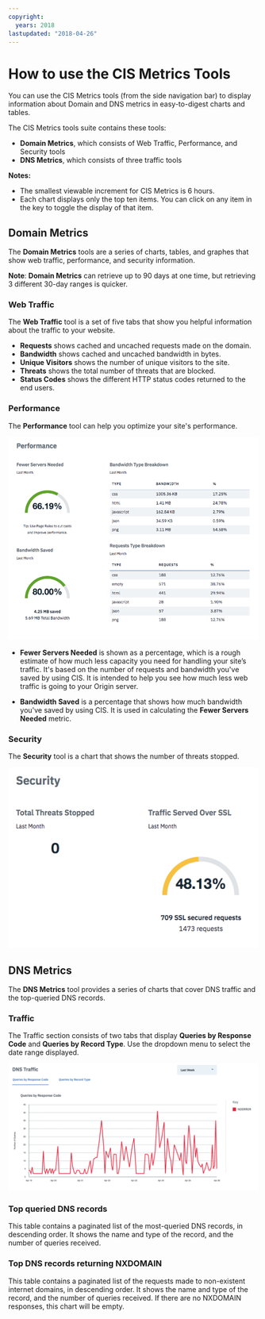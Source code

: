 ```yaml
---
copyright:
  years: 2018
lastupdated: "2018-04-26"
---
```


# How to use the CIS Metrics Tools

You can use the CIS Metrics tools (from the side navigation bar) to display information about Domain and DNS metrics in easy-to-digest charts and tables.

The CIS Metrics tools suite contains these tools:
 * **Domain Metrics**, which consists of Web Traffic, Performance, and Security tools
 * **DNS Metrics**, which consists of three traffic tools
    
**Notes:** 

 * The smallest viewable increment for CIS Metrics is 6 hours.
 * Each chart displays only the top ten items. You can click on any item in the key to toggle the display of that item.

## Domain Metrics
The **Domain Metrics** tools are a series of charts, tables, and graphes that show web traffic, performance, and security information.

**Note**: **Domain Metrics** can retrieve up to 90 days at one time, but retrieving 3 different 30-day ranges is quicker.

### Web Traffic
The **Web Traffic** tool is a set of five tabs that show you helpful information about the traffic to your website. 
* **Requests** shows cached and uncached requests made on the domain.
* **Bandwidth** shows cached and uncached bandwidth in bytes. 
* **Unique Visitors** shows the number of unique visitors to the site.
* **Threats** shows the total number of threats that are blocked.
* **Status Codes** shows the different HTTP status codes returned to the end users.


### Performance
The **Performance** tool can help you optimize your site's performance.


![Domain Performance Metrics image](images/domain-metrics-performance.png)

* **Fewer Servers Needed** is shown as a percentage, which is a rough estimate of how much less capacity you need for handling your site’s traffic. It's based on the number of requests and bandwidth you've saved by using CIS. It is intended to help you see how much less web traffic is going to your Origin server.

* **Bandwidth Saved** is a percentage that shows how much bandwidth you've saved by using CIS. It is used in calculating the **Fewer Servers Needed** metric.

### Security
The **Security** tool is a chart that shows the number of threats stopped.

![Domain Security Metrics image](images/domain-metrics-security.png)

## DNS Metrics
The **DNS Metrics** tool provides a series of charts that cover DNS traffic and the top-queried DNS records.

### Traffic
The Traffic section consists of two tabs that display **Queries by Response Code** and **Queries by Record Type**. Use the dropdown menu to select the date range displayed.

![DNS Traffic image](images/dns-metrics-traffic.png)

### Top queried DNS records
This table contains a paginated list of the most-queried DNS records, in descending order. It shows the name and type of the record, and the number of queries received.

### Top DNS records returning NXDOMAIN
This table contains a paginated list of the requests made to non-existent internet domains, in descending order. It shows the name and type of the record, and the number of queries received. If there are no NXDOMAIN responses, this chart will be empty.
